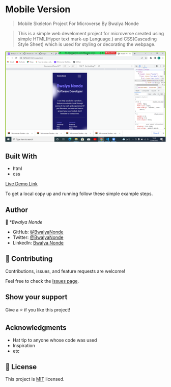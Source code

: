 # Mobile Version

> Mobile Skeleton Project For Microverse By Bwalya Nonde 

> This is a simple web develoment project for microverse created using simple HTML(Hyper text mark-up   Language.) and CSS(Cascading Style Sheet) which is used for styling or decorating the webpage.

![mobile-skeleton.png](./images/shot-1.png)



## Built With

- html
- css

[Live Demo Link](https://bwalyanonde.github.io/Mobile-Portfolio/)


To get a local copy up and running follow these simple example steps.




## Author

👤 **Bwalya Nonde*

- GitHub: [@BwalyaNonde](https://github.com/BwalyaNonde)
- Twitter: [@BwalyaNonde](www.twittwwer.com)
- LinkedIn: [Bwalya Nonde](https://www.linkedin.com/in/bwalya-nonde-29a003142/)

## 🤝 Contributing

Contributions, issues, and feature requests are welcome!

Feel free to check the [issues page](../../issues/).

## Show your support

Give a ⭐️ if you like this project!

## Acknowledgments

- Hat tip to anyone whose code was used
- Inspiration
- etc

## 📝 License

This project is [MIT](./MIT.md) licensed.